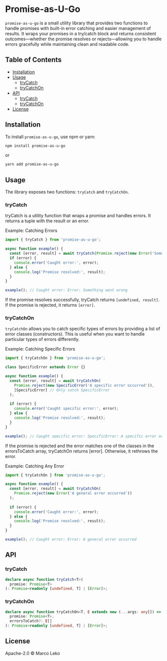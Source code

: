 # Promise-as-U-Go

`promise-as-u-go` is a small utility library that provides two functions to handle promises with built-in error catching and easier management of results. It wraps your promises in a try/catch block and returns consistent outcomes—whether the promise resolves or rejects—allowing you to handle errors gracefully while maintaining clean and readable code.

## Table of Contents
- [Installation](#installation)
- [Usage](#usage)
    - [tryCatch](#trycatch)
    - [tryCatchOn](#trycatchon)
- [API](#api)
    - [tryCatch](#trycatch-1)
    - [tryCatchOn](#trycatchon-1)
- [License](#license)

## Installation

To install `promise-as-u-go`, use npm or yarn:

```bash
npm install promise-as-u-go
```
or

```bash
yarn add promise-as-u-go
```

## Usage

The library exposes two functions: `tryCatch` and `tryCatchOn`.

### tryCatch

tryCatch is a utility function that wraps a promise and handles errors. It returns a tuple with the result or an error.

Example: Catching Errors

```ts
import { tryCatch } from 'promise-as-u-go';

async function example() {
  const [error, result] = await tryCatch(Promise.reject(new Error('Something went wrong')));
  if (error) {
    console.error('Caught error:', error);
  } else {
    console.log('Promise resolved:', result);
  }
}

example(); // Caught error: Error: Something went wrong
```

If the promise resolves successfully, tryCatch returns `[undefined, result]`. If the promise is rejected, it returns `[error]`.

### tryCatchOn

`tryCatchOn` allows you to catch specific types of errors by providing a list of error classes (constructors). This is useful when you want to handle particular types of errors differently.

Example: Catching Specific Errors

```ts
import { tryCatchOn } from 'promise-as-u-go';

class SpecificError extends Error {}

async function example() {
  const [error, result] = await tryCatchOn(
    Promise.reject(new SpecificError('A specific error occurred')),
    [SpecificError] // Only catch SpecificError
  );
  
  if (error) {
    console.error('Caught specific error:', error);
  } else {
    console.log('Promise resolved:', result);
  }
}

example(); // Caught specific error: SpecificError: A specific error occurred
```

If the promise is rejected and the error matches one of the classes in the errorsToCatch array, tryCatchOn returns [error]. Otherwise, it rethrows the error.

Example: Catching Any Error
```ts
import { tryCatchOn } from 'promise-as-u-go';

async function example() {
  const [error, result] = await tryCatchOn(
    Promise.reject(new Error('A general error occurred'))
  );
  
  if (error) {
    console.error('Caught error:', error);
  } else {
    console.log('Promise resolved:', result);
  }
}

example(); // Caught error: Error: A general error occurred
```

## API

### tryCatch

```ts
declare async function tryCatch<T>(
  promise: Promise<T>
): Promise<readonly [undefined, T] | [Error]>;
```

### tryCatchOn

```ts
declare async function tryCatchOn<T, E extends new (...args: any[]) => Error>(
  promise: Promise<T>,
  errorsToCatch?: E[]
): Promise<readonly [undefined, T] | [Error]>;
```

## License

Apache-2.0 © Marco Leko
